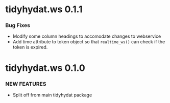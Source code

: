 tidyhydat.ws 0.1.1 
=========================

### Bug Fixes

* Modify some column headings to accomodate changes to webservice
* Add time attribute to token object so that `realtime_ws()` can check if the token is expired. 

tidyhydat.ws 0.1.0 
=========================

### NEW FEATURES

* Split off from main tidyhydat package
